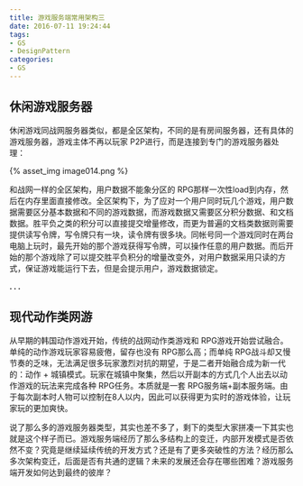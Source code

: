 ```yaml
---
title: 游戏服务端常用架构三
date: 2016-07-11 19:24:44
tags:
- GS
- DesignPattern
categories:
- GS
---
```







## 休闲游戏服务器

休闲游戏同战网服务器类似，都是全区架构，不同的是有房间服务器，还有具体的游戏服务器，游戏主体不再以玩家 P2P进行，而是连接到专门的游戏服务器处理：
 
 {% asset_img image014.png %}

和战网一样的全区架构，用户数据不能象分区的 RPG那样一次性load到内存，然后在内存里面直接修改。全区架构下，为了应对一个用户同时玩几个游戏，用户数据需要区分基本数据和不同的游戏数据，而游戏数据又需要区分积分数据、和文档数据。胜平负之类的积分可以直接提交增量修改，而更为普遍的文档类数据则需要提供读写令牌，写令牌只有一块，读令牌有很多块。同帐号同一个游戏同时在两台电脑上玩时，最先开始的那个游戏获得写令牌，可以操作任意的用户数据。而后开始的那个游戏除了可以提交胜平负积分的增量改变外，对用户数据采用只读的方式，保证游戏能运行下去，但是会提示用户，游戏数据锁定。

**. . .**<!-- more -->

## 现代动作类网游

从早期的韩国动作游戏开始，传统的战网动作类游戏和 RPG游戏开始尝试融合。单纯的动作游戏玩家容易疲倦，留存也没有 RPG那么高；而单纯 RPG战斗却又慢节奏的乏味，无法满足很多玩家激烈对抗的期望，于是二者开始融合成为新一代的：动作 + 城镇模式。玩家在城镇中聚集，然后以开副本的方式几个人出去以动作游戏的玩法来完成各种 RPG任务。本质就是一套 RPG服务端+副本服务端。由于每次副本时人物可以控制在8人以内，因此可以获得更为实时的游戏体验，让玩家玩的更加爽快。

说了那么多的游戏服务器类型，其实也差不多了，剩下的类型大家拼凑一下其实也就是这个样子而已。游戏服务端经历了那么多结构上的变迁，内部开发模式是否依然不变？究竟是继续延续传统的开发方式？还是有了更多突破性的方法？经历那么多次架构变迁，后面是否有共通的逻辑？未来的发展还会存在哪些困难？游戏服务端开发如何达到最终的彼岸？





